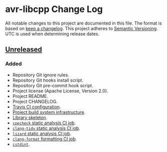 # avr-libcpp Change Log
All notable changes to this project are documented in this file.
The format is based on [keep a changelog](https://keepachangelog.com/en/1.0.0/).
This project adheres to [Semantic Versioning](https://semver.org/).
UTC is used when determining release dates.

## [Unreleased](https://github.com/apcountryman/avr-libcpp/compare/master...develop)
### Added
- Repository Git ignore rules.
- Repository Git hooks install script.
- Repository Git pre-commit hook script.
- Project license (Apache License, Version 2.0).
- Project README.
- Project CHANGELOG.
- [Travis CI configuration](https://github.com/apcountryman/avr-libcpp/issues/1).
- [Project build system infrastructure](https://github.com/apcountryman/avr-libcpp/issues/10).
- [Library skeleton](https://github.com/apcountryman/avr-libcpp/issues/13).
- [`cppcheck` static analysis CI job](https://github.com/apcountryman/avr-libcpp/issues/15).
- [`clang-tidy` static analysis CI job](https://github.com/apcountryman/avr-libcpp/issues/16).
- [`lizard` static analysis CI job](https://github.com/apcountryman/avr-libcpp/issues/17).
- [`clang-format` formatting CI job](https://github.com/apcountryman/avr-libcpp/issues/18).
- [`cstdint`](https://github.com/apcountryman/avr-libcpp/issues/12).
